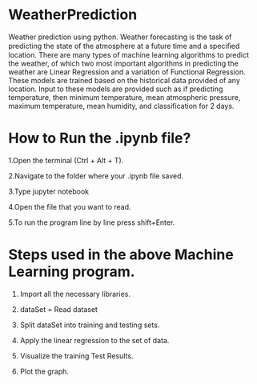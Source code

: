 # WeatherPrediction
Weather prediction using python.
Weather forecasting is the task of predicting the state of the atmosphere at a future time and a speciﬁed location.
There are many types of machine learning algorithms to predict the weather, of which two most important algorithms in predicting the weather are Linear Regression and a variation of Functional Regression. These models are trained based on the historical data provided of any location. Input to these models are provided such as if predicting temperature, then minimum
temperature, mean atmospheric pressure, maximum temperature, mean humidity, and classification for 2 days.

# How to Run the .ipynb file?

1.Open the terminal (Ctrl + Alt + T).

2.Navigate to the folder where your .ipynb file saved.

3.Type jupyter notebook

4.Open the file that you want to read.

5.To run the program line by line press shift+Enter.

# Steps used in the above Machine Learning program.

 1. Import all the necessary libraries.

 2. dataSet = Read dataset
 
 3. Split dataSet into training and testing sets.

 4. Apply the linear regression to the set of data.
 
 5. Visualize the training Test Results.
 
 6. Plot the graph.

